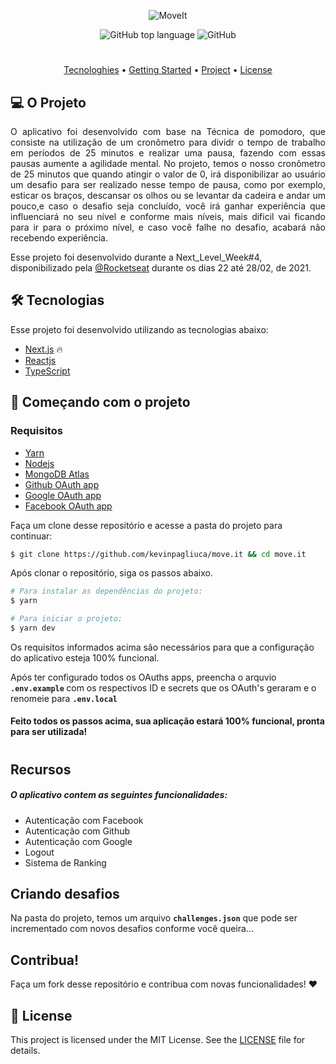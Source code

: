 <p align="center">
  <img src="https://user-images.githubusercontent.com/51030560/108794224-24d43b00-7564-11eb-805a-4fb4dd34b9be.png" alt="MoveIt" />
</p>
<p align="center">
  <img alt="GitHub top language" src="https://img.shields.io/github/languages/top/kevinpagliuca/move.it">                                       
  <img alt="GitHub" src="https://img.shields.io/github/license/kevinpagliuca/move.it?color=brightgreen">
</p>

#

<p align="center">
  <a href="#-Tecnologias">Tecnologhies</a> •
  <a href="#-Começando-com-o-projeto">Getting Started</a> • 
  <a href="#-project">Project</a> • 
  <a href="#-license">License</a>
</p>

## 💻 O Projeto

<p align="justify">
O aplicativo foi desenvolvido com base na Técnica de pomodoro, que consiste na utilização de um cronômetro para dividr o tempo de trabalho em períodos de 25 minutos e realizar uma pausa, fazendo com essas pausas aumente a agilidade mental.
No projeto, temos o nosso cronômetro de 25 minutos que quando atingir o valor de 0, irá disponibilizar ao usuário um desafio para ser realizado nesse tempo de pausa, como por exemplo, esticar os braços, descansar os olhos ou se levantar da cadeira e andar um pouco,e caso o desafio seja concluído, você irá ganhar experiência que influenciará no seu nível e conforme mais níveis, mais dificil vai ficando para ir para o próximo nível, e caso você falhe no desafio, acabará não recebendo experiência.

Esse projeto foi desenvolvido durante a Next_Level_Week#4, disponibilizado pela [@Rocketseat](https://github.com/Rocketseat) durante os dias 22 até 28/02, de 2021.
</p>

## 🛠 Tecnologias

Esse projeto foi desenvolvido utilizando as tecnologias abaixo:

* [Next.js](https://nextjs.org/) 🔥
* [Reactjs](https://reactjs.org)
* [TypeScript](https://www.typescriptlang.org/)

## 🚀 Começando com o projeto

### Requisitos

- [Yarn](https://yarnpkg.com/getting-started/install)
- [Nodejs](https://nodejs.org/en/)
- [MongoDB Atlas](https://cloud.mongodb.com)
- [Github OAuth app](https://github.com/settings/applications/new)
- [Google OAuth app](https://console.developers.google.com/apis/credentials/oauthclient?previousPage=%2Fapis%2Fcredentials%3Fproject%3Dsmooth-ace-273519&project=smooth-ace-273519)
- [Facebook OAuth app](https://developers.facebook.com/apps/)

Faça um clone desse repositório e acesse a pasta do projeto para continuar:

```bash
$ git clone https://github.com/kevinpagliuca/move.it && cd move.it
```

Após clonar o repositório, siga os passos abaixo.

```bash
# Para instalar as dependências do projeto:
$ yarn

# Para iniciar o projeto:
$ yarn dev
```

Os requisitos informados acima são necessários para que a configuração do aplicativo esteja 100% funcional.

Após ter configurado todos os OAuths apps, preencha o arquvio <b> ``.env.example`` </b> com os respectivos ID e secrets que os OAuth's geraram e o renomeie para <b>``.env.local``</b>

#### Feito todos os passos acima, sua aplicação estará 100% funcional, pronta para ser utilizada!

#

## Recursos

##### O aplicativo contem as seguintes funcionalidades:

- Autenticação com Facebook
- Autenticação com Github
- Autenticação com Google
- Logout
- Sistema de Ranking

## Criando desafios

Na pasta do projeto, temos um arquivo <b>``challenges.json``</b> que pode ser incrementado com novos desafios conforme você queira...

## Contribua!

Faça um fork desse repositório e contribua com novas funcionalidades! ❤️ 


## 📝 License

This project is licensed under the MIT License. See the [LICENSE](LICENSE.md) file for details.
